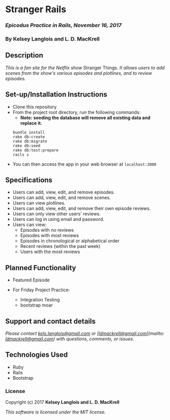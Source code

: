 # Stranger Rails

### _Epicodus Practice in Rails, November 16, 2017_

### By Kelsey Langlois and L. D. MacKrell

## Description

_This is a fan site for the Netflix show_ Stranger Things. _It allows users to add scenes from the show's various episodes and plotlines, and to review episodes._

## Set-up/Installation Instructions

* Clone this repository
* From the project root directory, run the following commands:
  * **Note: seeding the database will remove all existing data and replace it.**
  ```
  bundle install
  rake db:create
  rake db:migrate
  rake db:seed
  rake db:test:prepare
  rails s
  ```
* You can then access the app in your web browser at ```localhost:3000```

## Specifications

* Users can add, view, edit, and remove episodes.
* Users can add, view, edit, and remove scenes.
* Users can view plotlines.
* Users can add, view, edit, and remove their own episode reviews.
* Users can only view other users' reviews.
* Users can log in using email and password.
* Users can view:
  * Episodes with no reviews
  * Episodes with most reviews
  * Episodes in chronological or alphabetical order
  * Recent reviews (within the past week)
  * Users with the most reviews

## Planned Functionality

* Featured Episode

* For Friday Project Practice:
  * Integration Testing
  * bootstrap moar

## Support and contact details

_Please contact [kels.langlois@gmail.com](mailto:kels.langlois@gmail.com) or [ldmackrell@gmail.com](mailto: ldmackrell@gmail.com) with questions, comments, or issues._

## Technologies Used

* Ruby
* Rails
* Bootstrap

### License

Copyright (c) 2017 **Kelsey Langlois and L. D. MacKrell**

*This software is licensed under the MIT license.*
